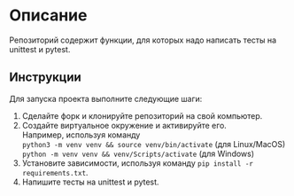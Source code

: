# Описание

Репозиторий содержит функции, для которых надо написать тесты на unittest и pytest.

## Инструкции

Для запуска проекта выполните следующие шаги:

1. Сделайте форк и клонируйте репозиторий на свой компьютер.
2. Создайте виртуальное окружение и активируйте его. 
<br>Например, используя команду 
</br>`python3 -m venv venv && source venv/bin/activate` (для Linux/MacOS)
</br>`python -m venv venv && venv/Scripts/activate` (для Windows)
3. Установите зависимости, используя команду `pip install -r requirements.txt`.
4. Напишите тесты на unittest и pytest.